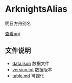# ArknightsAlias
明日方舟别名

[查看api](https://alias.arkfans.top/docs#/)

## 文件说明
- [data.json](./data.json) 数据文件
- [version.txt](./version.txt) 数据版本
- [table.md](./table.md) 可视化
